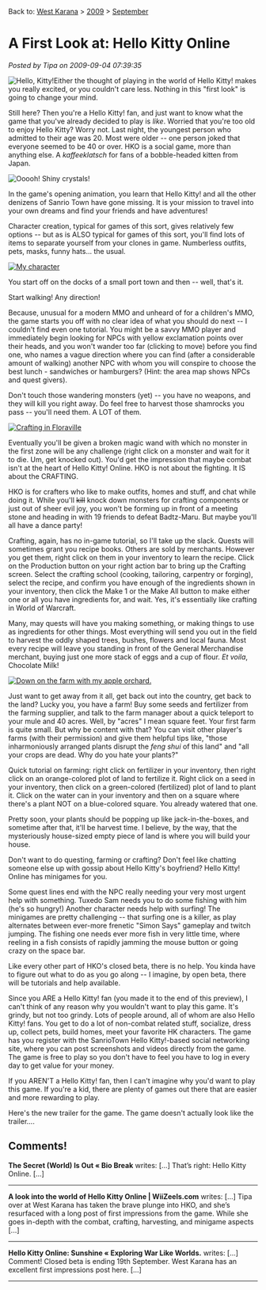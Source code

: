 Back to: [West Karana](/posts/westkarana.md) > [2009](/posts/2009/westkarana.md) > [September](./westkarana.md)
# A First Look at: Hello Kitty Online

*Posted by Tipa on 2009-09-04 07:39:35*

![Hello, Kitty!](../../../uploads/2009/09/kitty.png "Hello, Kitty!")Either the thought of playing in the world of Hello Kitty! makes you really excited, or you couldn't care less. Nothing in this "first look" is going to change your mind.

Still here? Then you're a Hello Kitty! fan, and just want to know what the game that you've already decided to play is *like*. Worried that you're too old to enjoy Hello Kitty? Worry not. Last night, the youngest person who admitted to their age was 20. Most were older -- one person joked that everyone seemed to be 40 or over. HKO is a social game, more than anything else. A *kaffeeklatsch* for fans of a bobble-headed kitten from Japan.

![Ooooh! Shiny crystals!](../../../uploads/2009/09/art_0013_colored2-480x328.jpg "Ooooh! Shiny crystals!")

In the game's opening animation, you learn that Hello Kitty! and all the other denizens of Sanrio Town have gone missing. It is your mission to travel into your own dreams and find your friends and have adventures!

Character creation, typical for games of this sort, gives relatively few options -- but as is ALSO typical for games of this sort, you'll find lots of items to separate yourself from your clones in game. Numberless outfits, pets, masks, funny hats... the usual.

[![My character](../../../uploads/2009/09/hko-2009-09-04-06-59-31-71-480x360.jpg "My character")](../../../uploads/2009/09/hko-2009-09-04-06-59-31-71.jpg)

You start off on the docks of a small port town and then -- well, that's it.

Start walking! Any direction!

Because, unusual for a modern MMO and unheard of for a children's MMO, the game starts you off with no clear idea of what you should do next -- I couldn't find even one tutorial. You might be a savvy MMO player and immediately begin looking for NPCs with yellow exclamation points over their heads, and you won't wander too far (clicking to move) before you find one, who names a vague direction where you can find (after a considerable amount of walking) another NPC with whom you will conspire to choose the best lunch - sandwiches or hamburgers? (Hint: the area map shows NPCs and quest givers).

Don't touch those wandering monsters (yet) -- you have no weapons, and they will kill you right away. Do feel free to harvest those shamrocks you pass -- you'll need them. A LOT of them.

[![Crafting in Floraville](../../../uploads/2009/09/hko-2009-09-04-07-00-48-98-480x360.jpg "Crafting in Floraville")](../../../uploads/2009/09/hko-2009-09-04-07-00-48-98.jpg)

Eventually you'll be given a broken magic wand with which no monster in the first zone will be any challenge (right click on a monster and wait for it to die. Um, get knocked out). You'd get the impression that maybe combat isn't at the heart of Hello Kitty! Online. HKO is not about the fighting. It IS about the CRAFTING.

HKO is for crafters who like to make outfits, homes and stuff, and chat while doing it. While you'll ~~kill~~ knock down monsters for crafting components or just out of sheer evil joy, you won't be forming up in front of a meeting stone and heading in with 19 friends to defeat Badtz-Maru. But maybe you'll all have a dance party!

Crafting, again, has no in-game tutorial, so I'll take up the slack. Quests will sometimes grant you recipe books. Others are sold by merchants. However you get them, right click on them in your inventory to learn the recipe. Click on the Production button on your right action bar to bring up the Crafting screen. Select the crafting school (cooking, tailoring, carpentry or forging), select the recipe, and confirm you have enough of the ingredients shown in your inventory, then click the Make 1 or the Make All button to make either one or all you have ingredients for, and wait. Yes, it's essentially like crafting in World of Warcraft.

Many, may quests will have you making something, or making things to use as ingredients for other things. Most everything will send you out in the field to harvest the oddly shaped trees, bushes, flowers and local fauna. Most every recipe will leave you standing in front of the General Merchandise merchant, buying just one more stack of eggs and a cup of flour. *Et voila*, Chocolate Milk!

[![Down on the farm with my apple orchard.](../../../uploads/2009/09/hko-2009-09-04-08-21-33-52-480x360.jpg "Down on the farm with my apple orchard.")](../../../uploads/2009/09/hko-2009-09-04-08-21-33-52.jpg)

Just want to get away from it all, get back out into the country, get back to the land? Lucky you, you have a farm! Buy some seeds and fertilizer from the farming supplier, and talk to the farm manager about a quick teleport to your mule and 40 acres. Well, by "acres" I mean square feet. Your first farm is quite small. But why be content with that? You can visit other player's farms (with their permission) and give them helpful tips like, "those inharmoniously arranged plants disrupt the *feng shui* of this land" and "all your crops are dead. Why do you hate your plants?"

Quick tutorial on farming: right click on fertilizer in your inventory, then right click on an orange-colored plot of land to fertilize it. Right click on a seed in your inventory, then click on a green-colored (fertilized) plot of land to plant it. Click on the water can in your inventory and then on a square where there's a plant NOT on a blue-colored square. You already watered that one.

Pretty soon, your plants should be popping up like jack-in-the-boxes, and sometime after that, it'll be harvest time. I believe, by the way, that the mysteriously house-sized empty piece of land is where you will build your house.

Don't want to do questing, farming or crafting? Don't feel like chatting someone else up with gossip about Hello Kitty's boyfriend? Hello Kitty! Online has minigames for you.

Some quest lines end with the NPC really needing your very most urgent help with something. Tuxedo Sam needs you to do some fishing with him (he's so hungry!) Another character needs help with surfing! The minigames are pretty challenging -- that surfing one is a killer, as play alternates between ever-more frenetic "Simon Says" gameplay and twitch jumping. The fishing one needs ever more fish in very little time, where reeling in a fish consists of rapidly jamming the mouse button or going crazy on the space bar.

Like every other part of HKO's closed beta, there is no help. You kinda have to figure out what to do as you go along -- I imagine, by open beta, there will be tutorials and help available.

Since you ARE a Hello Kitty! fan (you made it to the end of this preview), I can't think of any reason why you wouldn't want to play this game. It's grindy, but not too grindy. Lots of people around, all of whom are also Hello Kitty! fans. You get to do a lot of non-combat related stuff, socialize, dress up, collect pets, build homes, meet your favorite HK characters. The game has you register with the SanrioTown Hello Kitty!-based social networking site, where you can post screenshots and videos directly from the game. The game is free to play so you don't have to feel you have to log in every day to get value for your money.

If you AREN'T a Hello Kitty! fan, then I can't imagine why you'd want to play this game. If you're a kid, there are plenty of games out there that are easier and more rewarding to play.

Here's the new trailer for the game. The game doesn't actually look like the trailer....


## Comments!

**The Secret (World) Is Out &laquo; Bio Break** writes: [...] That’s right: Hello Kitty Online. [...]

---

**A look into the world of Hello Kitty Online | WiiZeels.com** writes: [...] Tipa over at West Karana has taken the brave plunge into HKO, and she’s resurfaced with a long post of first impressions from the game. While she goes in-depth with the combat, crafting, harvesting, and minigame aspects [...]

---

**Hello Kitty Online: Sunshine &laquo; Exploring War Like Worlds.** writes: [...] Comment! Closed beta is ending 19th September. West Karana has an excellent first impressions post here. [...]

---

